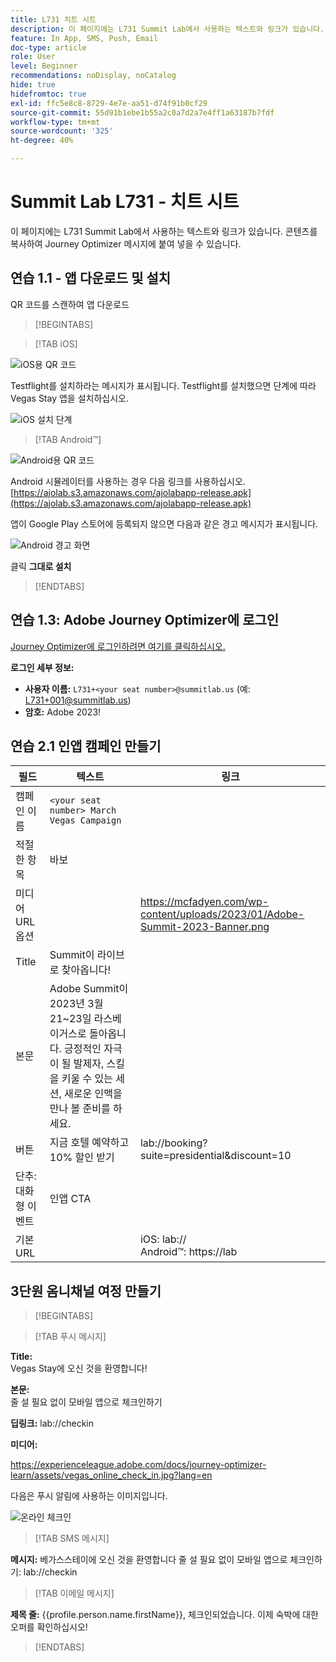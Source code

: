 ```yaml
---
title: L731 치트 시트
description: 이 페이지에는 L731 Summit Lab에서 사용하는 텍스트와 링크가 있습니다.
feature: In App, SMS, Push, Email
doc-type: article
role: User
level: Beginner
recommendations: noDisplay, noCatalog
hide: true
hidefromtoc: true
exl-id: ffc5e8c8-8729-4e7e-aa51-d74f91b0cf29
source-git-commit: 55d91b1ebe1b55a2c0a7d2a7e4ff1a63187b7fdf
workflow-type: tm+mt
source-wordcount: '325'
ht-degree: 40%

---
```


# Summit Lab L731 - 치트 시트

이 페이지에는 L731 Summit Lab에서 사용하는 텍스트와 링크가 있습니다. 콘텐츠를 복사하여 Journey Optimizer 메시지에 붙여 넣을 수 있습니다.

## 연습 1.1 - 앱 다운로드 및 설치

QR 코드를 스캔하여 앱 다운로드

>[!BEGINTABS]

>[!TAB iOS]

![iOS용 QR 코드](/help/assets/lab731-ios-qr-code.png)

Testflight를 설치하라는 메시지가 표시됩니다. Testflight를 설치했으면 단계에 따라 Vegas Stay 앱을 설치하십시오.

![iOS 설치 단계](/help/assets/lab731-install-ios.png)

>[!TAB Android™]

![Android용 QR 코드](/help/assets/lab731-android-qr-code.png)

Android 시뮬레이터를 사용하는 경우 다음 링크를 사용하십시오. [https://ajolab.s3.amazonaws.com/ajolabapp-release.apk](https://ajolab.s3.amazonaws.com/ajolabapp-release.apk)

앱이 Google Play 스토어에 등록되지 않으면 다음과 같은 경고 메시지가 표시됩니다.

![Android 경고 화면](/help/assets/lab731-install-android.png)

클릭 **그대로 설치**

>[!ENDTABS]

## 연습 1.3: Adobe Journey Optimizer에 로그인

[Journey Optimizer에 로그인하려면 여기를 클릭하십시오.](https://experience.adobe.com/#/@techmarketingdemos/sname:summit-2023-ajo-lab/journey-optimizer/home)

**로그인 세부 정보:**

* **사용자 이름:** `L731+<your seat number>@summitlab.us` (예: L731+001@summitlab.us)
* **암호:** Adobe 2023!


## 연습 2.1 인앱 캠페인 만들기

| 필드 | 텍스트 | 링크 |
|----|----|----|
| 캠페인 이름 | `<your seat number> March Vegas Campaign` |  |
| 적절한 항목 | 바보 |  |
| 미디어 URL 옵션 |  | https://mcfadyen.com/wp-content/uploads/2023/01/Adobe-Summit-2023-Banner.png |
| Title | Summit이 라이브로 찾아옵니다! |  |
| 본문 | Adobe Summit이 2023년 3월 21~23일 라스베이거스로 돌아옵니다. 긍정적인 자극이 될 발제자, 스킬을 키울 수 있는 세션, 새로운 인맥을 만나 볼 준비를 하세요. |  |
| 버튼 | 지금 호텔 예약하고 10% 할인 받기 | lab://booking?suite=presidential&amp;discount=10 |
| 단추: 대화형 이벤트 | 인앱 CTA |  |
| 기본 URL |  | iOS: lab:// <br>Android™: https://lab |


## 3단원 옴니채널 여정 만들기

>[!BEGINTABS]

>[!TAB 푸시 메시지]

**Title:**\
Vegas Stay에 오신 것을 환영합니다!

**본문:**\
줄 설 필요 없이 모바일 앱으로 체크인하기

**딥링크:** lab://checkin

**미디어:**

https://experienceleague.adobe.com/docs/journey-optimizer-learn/assets/vegas_online_check_in.jpg?lang=en


다음은 푸시 알림에 사용하는 이미지입니다.

![온라인 체크인](/help/assets/vegas_online_check_in.jpg)

>[!TAB SMS 메시지]

**메시지:**
베가스스테이에 오신 것을 환영합니다 줄 설 필요 없이 모바일 앱으로 체크인하기: lab://checkin

>[!TAB 이메일 메시지]

**제목 줄:**
{{profile.person.name.firstName}}, 체크인되었습니다. 이제 숙박에 대한 오퍼를 확인하십시오!

>[!ENDTABS]